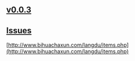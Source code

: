 ##  [v0.0.3](https://github.com/shanuan/chinese/edit/master/README.md)

## [Issues](Issues)

[http://www.bihuachaxun.com/langdu/items.php](http://www.bihuachaxun.com/langdu/items.php) 
